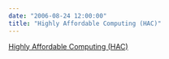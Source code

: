 ```yaml
---
date: "2006-08-24 12:00:00"
title: "Highly Affordable Computing (HAC)"
---
```


[Highly Affordable Computing (HAC)](/lemire/blog/2006/08-24-highly-affordable-computing-hac)

